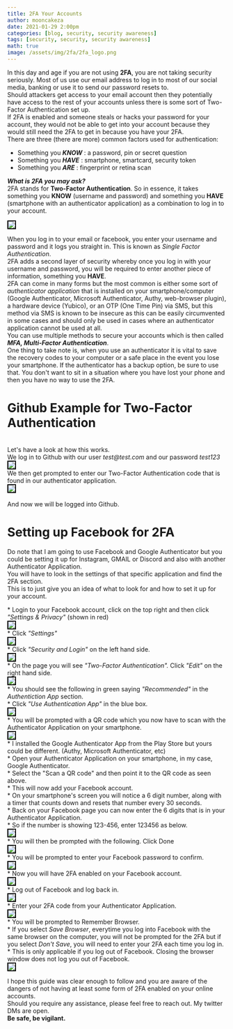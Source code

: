 ```yaml
---
title: 2FA Your Accounts
author: mooncakeza
date: 2021-01-29 2:00pm
categories: [blog, security, security awareness]
tags: [security, security, security awareness]
math: true
image: /assets/img/2fa/2fa_logo.png
---
```


In this day and age if you are not using <b>2FA</b>, you are not taking security seriously. Most of us use our email address to log in to most of our social media, banking or use it to send our password resets to.
<br>
Should attackers get access to your email account then they potentially have access to the rest of your accounts unless there is some sort of Two-Factor Authentication set up.
<br>
If 2FA is enabled and someone steals or hacks your password for your account, they would not be able to get into your account because they would still need the 2FA to get in because you have your 2FA.
<br>
There are three (there are more) common factors used for authentication:
<br>
<ul>
<li> Something you <b><i>KNOW</i></b> : a password, pin or secret question</li>
<li> Something you <b><i>HAVE</i></b> : smartphone, smartcard, security token</li>
<li> Something you <b><i>ARE</i></b> : fingerprint or retina scan</li>
</ul>
<p>
<b><i>What is 2FA you may ask?</i></b>
<br>
2FA stands for <b>Two-Factor Authentication</b>. So in essence, it takes something you <b>KNOW</b> (username and password) and something you <b>HAVE</b> (smartphone with an authenticator application) as a combination to log in to your account.
</p>
<img src="/assets/img/2fa/2fa_steps.png" style="border:2px solid black">
<p>
When you log in to your email or facebook, you enter your username and password and it logs you straight in. This is known as <i>Single Factor Authentication</i>.
<br>
2FA adds a second layer of security whereby once you log in with your username and password, you will be required to enter another piece of information, something you <b>HAVE</b>.
<br>
2FA can come in many forms but the most common is either some sort of <i>authenticator application</i> that is installed on your smartphone/computer (Google Authenticator, Microsoft Authenticator, Authy, web-browser plugin), a hardware device (Yubico), or an OTP (One Time Pin) via SMS, but this method via SMS is known to be insecure as this can be easily circumvented in some cases and should only be used in cases where an authenticator application cannot be used at all. 
<br>
You can use multiple methods to secure your accounts which is then called <b><i>MFA, Multi-Factor Authentication</i></b>.
<br>
One thing to take note is, when you use an authenticator it is vital to save the recovery codes to your computer or a safe place in the event you lose your smartphone. If the authenticator has a backup option, be sure to use that. You don't want to sit in a situation where you have lost your phone and then you have no way to use the 2FA. 
</p>
<p>
<h1>Github Example for Two-Factor Authentication</h1>
<br>
Let's have a look at how this works.
<br>
We log in to Github with our user <i>test@test.com</i> and our password <i>test123</i>
<br>
<img src="/assets/img/2fa/github_signin.png" style="border:2px solid black">
<br>
We then get prompted to enter our Two-Factor Authentication code that is found in our authenticator application.
<br>
<img src="/assets/img/2fa/github_2fa.png" style="border:2px solid black">
<br><br>
And now we will be logged into Github.
</p>
<h1>Setting up Facebook for 2FA</h1>
<p>
Do note that I am going to use Facebook and Google Authenticator but you could be setting it up for Instagram, GMAIL or Discord and also with another Authenticator Application. 
<br>
You will have to look in the settings of that specific application and find the 2FA section. 
<br>
This is to just give you an idea of what to look for and how to set it up for your account.
</p>

<p>
* Login to your Facebook account, click on the top right and then click <i>"Settings & Privacy"</i> (shown in red)
<br>
<img src="/assets/img/2fa/facebook_settings_1.png" style="border:2px solid black">
<br>
 * Click <i>"Settings"</i>
<br>
<img src="/assets/img/2fa/facebook_settings_2.png" style="border:2px solid black">
<br>
 * Click <i>"Security and Login"</i> on the left hand side.
<br>
<img src="/assets/img/2fa/facebook_settings_3.png" style="border:2px solid black">
<br>
 * On the page you will see <i>"Two-Factor Authentication".</i> Click <i>"Edit" </i>on the right hand side.
<br>
<img src="/assets/img/2fa/facebook_settings_4.png" style="border:2px solid black">
<br>
 * You should see the following in green saying <i>"Recommended"</i> in the <i>Authentiction App</i> section.
<br>
 * Click <i>"Use Authentication App" </i>in the blue box.
<br>
<img src="/assets/img/2fa/facebook_settings_5.png" style="border:2px solid black">
<br>
 * You will be prompted with a QR code which you now have to scan with the Authenticator Application on your smartphone.
<br>
<img src="/assets/img/2fa/facebook_settings_6.png" style="border:2px solid black">
<br>
 * I installed the Google Authenticator App from the Play Store but yours could be different. (Authy, Microsoft Authenticator, etc)
<br>
 * Open your Authenticator Application on your smartphone, in my case, Google Authenticator.
<br>
 * Select the "Scan a QR code" and then point it to the QR code as seen above.
<br> 
 * This will now add your Facebook account.
<br>
 * On your smartphone's screen you will notice a 6 digit number, along with a timer that counts down and resets that number every 30 seconds.
<br>
 * Back on your Facebook page you can now enter the 6 digits that is in your Authenticator Application. 
<br>
 * So if the number is showing 123-456, enter 123456 as below.
<br>
<img src="/assets/img/2fa/facebook_settings_7.png" style="border:2px solid black">
<br>
 * You will then be prompted with the following. Click Done
<br>
<img src="/assets/img/2fa/facebook_settings_8.png" style="border:2px solid black">
<br>
 * You will be prompted to enter your Facebook password to confirm.
<br>
<img src="/assets/img/2fa/facebook_settings_9.png" style="border:2px solid black">
<br>
 * Now you will have 2FA enabled on your Facebook account.
<br>
<img src="/assets/img/2fa/facebook_settings_10.png" style="border:2px solid black">
<br>
 * Log out of Facebook and log back in.
<br>
<img src="/assets/img/2fa/facebook_settings_11.png" style="border:2px solid black">
<br>
 * Enter your 2FA code from your Authenticator Application.
<br>
<img src="/assets/img/2fa/facebook_settings_12.png" style="border:2px solid black">
<br>
* You will be prompted to Remember Browser.
<br>
* If you select <i>Save Browser</i>, everytime you log into Facebook with the same browser on the computer, you will not be prompted for the 2FA but if you select <i>Don't Save</i>, you will need to enter your 2FA each time you log in. 
<br>
* This is only applicable if you log out of Facebook. Closing the browser window does not log you out of Facebook.
<br>
<img src="/assets/img/2fa/facebook_settings_13.png" style="border:2px solid black">
<br>
<p>
I hope this guide was clear enough to follow and you are aware of the dangers of not having at least some form of 2FA enabled on your online accounts.
<br>
Should you require any assistance, please feel free to reach out. My twitter DMs are open.
<br>
<b>Be safe, be vigilant.<b>
